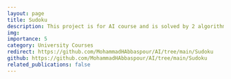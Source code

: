 ```yaml
---
layout: page
title: Sudoku
description: This project is for AI course and is solved by 2 algorithms: BackTracking and CSP
img: 
importance: 5
category: University Courses
redirect: https://github.com/MohammadHAbbaspour/AI/tree/main/Sudoku
github: https://github.com/MohammadHAbbaspour/AI/tree/main/Sudoku
related_publications: false
---
```

